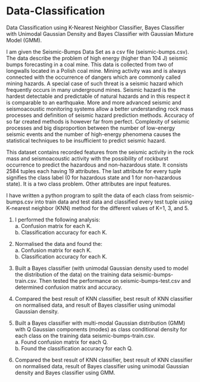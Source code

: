 # Data-Classification
Data Classification using K-Nearest Neighbor Classifier, Bayes Classifier with Unimodal Gaussian Density and Bayes Classifier with Gaussian Mixture Model (GMM).

I am given the Seismic-Bumps Data Set as a csv file (seismic-bumps.csv). The data describe the problem of high energy (higher than 104 J) seismic bumps forecasting in a coal mine. This data is collected from two of longwalls located in a Polish coal mine. Mining activity was and is always connected with the occurrence of dangers which are commonly called mining hazards. A special case of such threat is a seismic hazard which frequently occurs in many underground mines. Seismic hazard is the hardest detectable and predictable of natural hazards and in this respect it is comparable to an earthquake. More and more advanced seismic and seismoacoustic monitoring systems allow a better understanding rock mass processes and definition of seismic hazard prediction methods. Accuracy of so far created methods is however far from perfect. Complexity of seismic processes and big disproportion between the number of low-energy seismic events and the number of high-energy phenomena causes the statistical techniques to be insufficient 
to predict seismic hazard.

This dataset contains recorded features from the seismic activity in the rock mass and seismoacoustic activity with the possibility of rockburst occurrence to predict the hazardous and non-hazardous state. It consists 2584 tuples each having 19 attributes. The last attribute for every tuple signifies the class label (0 for hazardous state and 1 for non-hazardous state). It is a two class problem. Other attributes are input features.

I have written a python program to split the data of each class from seismic-bumps.csv into train data and test data and classified every test tuple using K-nearest neighbor (KNN) method for the different values of K=1, 3, and 5. 

1. I performed the following analysis:\
a. Confusion matrix for each K.\
b. Classification accuracy for each K. 

2. Normalised the data and found the:\
a. Confusion matrix for each K.\
b. Classification accuracy for each K. 

3. Built a Bayes classifier (with unimodal Gaussian density used to model the distribution of the data) on the training data seismic-bumps-train.csv. Then tested the performance on seismic-bumps-test.csv and determined confusion matrix and accuracy.

4. Compared the best result of KNN classifier, best result of KNN classifier on normalised data, and result of Bayes classifier using unimodal Gaussian density. 

5. Built a Bayes classifier with multi-modal Gaussian distribution (GMM) with Q Gaussian components (modes) as class conditional density for each class on the training data seismic-bumps-train.csv.\
a. Found confusion matrix for each Q.\
b. Found the classification accuracy for each Q. 

6. Compared the best result of KNN classifier, best result of KNN classifier on normalised data, result of Bayes classifier using unimodal Gaussian density and Bayes classifier using GMM.

